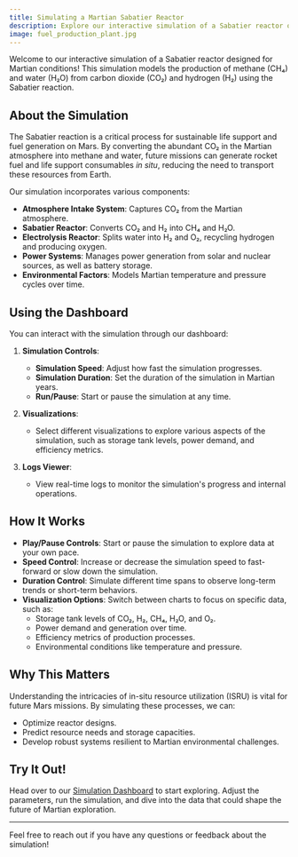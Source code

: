 ```yaml
---
title: Simulating a Martian Sabatier Reactor
description: Explore our interactive simulation of a Sabatier reactor operating on Mars.
image: fuel_production_plant.jpg
---
```


Welcome to our interactive simulation of a Sabatier reactor designed for Martian conditions! This simulation models the production of methane (CH₄) and water (H₂O) from carbon dioxide (CO₂) and hydrogen (H₂) using the Sabatier reaction.

## About the Simulation

The Sabatier reaction is a critical process for sustainable life support and fuel generation on Mars. By converting the abundant CO₂ in the Martian atmosphere into methane and water, future missions can generate rocket fuel and life support consumables _in situ_, reducing the need to transport these resources from Earth.

Our simulation incorporates various components:

- **Atmosphere Intake System**: Captures CO₂ from the Martian atmosphere.
- **Sabatier Reactor**: Converts CO₂ and H₂ into CH₄ and H₂O.
- **Electrolysis Reactor**: Splits water into H₂ and O₂, recycling hydrogen and producing oxygen.
- **Power Systems**: Manages power generation from solar and nuclear sources, as well as battery storage.
- **Environmental Factors**: Models Martian temperature and pressure cycles over time.

## Using the Dashboard

You can interact with the simulation through our dashboard:

1. **Simulation Controls**:
   - **Simulation Speed**: Adjust how fast the simulation progresses.
   - **Simulation Duration**: Set the duration of the simulation in Martian years.
   - **Run/Pause**: Start or pause the simulation at any time.

2. **Visualizations**:
   - Select different visualizations to explore various aspects of the simulation, such as storage tank levels, power demand, and efficiency metrics.

3. **Logs Viewer**:
   - View real-time logs to monitor the simulation's progress and internal operations.

## How It Works

- **Play/Pause Controls**: Start or pause the simulation to explore data at your own pace.
- **Speed Control**: Increase or decrease the simulation speed to fast-forward or slow down the simulation.
- **Duration Control**: Simulate different time spans to observe long-term trends or short-term behaviors.
- **Visualization Options**: Switch between charts to focus on specific data, such as:
  - Storage tank levels of CO₂, H₂, CH₄, H₂O, and O₂.
  - Power demand and generation over time.
  - Efficiency metrics of production processes.
  - Environmental conditions like temperature and pressure.

## Why This Matters

Understanding the intricacies of in-situ resource utilization (ISRU) is vital for future Mars missions. By simulating these processes, we can:

- Optimize reactor designs.
- Predict resource needs and storage capacities.
- Develop robust systems resilient to Martian environmental challenges.

## Try It Out!

Head over to our [Simulation Dashboard](/dashboard) to start exploring. Adjust the parameters, run the simulation, and dive into the data that could shape the future of Martian exploration.

---

Feel free to reach out if you have any questions or feedback about the simulation!
